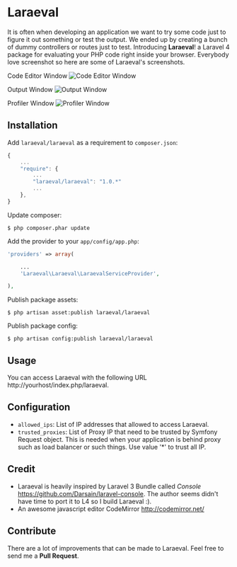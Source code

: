 # Laraeval #

It is often when developing an application we want to try some code 
just to figure it out something or test the output. We ended up by creating a bunch
of dummy controllers or routes just to test. Introducing **Laraeval**! a Laravel 4 package 
for evaluating your PHP code right inside your browser. Everybody love screenshot so 
here are some of Laraeval's screenshots.

Code Editor Window
![Code Editor Window](http://farm4.staticflickr.com/3757/9250820122_97e53cc739_b.jpg)

Output Window
![Output Window](http://farm8.staticflickr.com/7284/9248039007_2b66f4144e_b.jpg)

Profiler Window
![Profiler Window](http://farm3.staticflickr.com/2821/9250819862_c61d60950f_b.jpg)

## Installation ##

Add `laraeval/laraeval` as a requirement to `composer.json`:

```javascript
{
    ...
    "require": {
        ...
        "laraeval/laraeval": "1.0.*"
        ...
    },
}
```

Update composer:
```
$ php composer.phar update
```

Add the provider to your `app/config/app.php`:
```php
'providers' => array(

    ...
    'Laraeval\Laraeval\LaraevalServiceProvider',

),
```

Publish package assets:
```
$ php artisan asset:publish laraeval/laraeval
```

Publish package config:
```
$ php artisan config:publish laraeval/laraeval
```

## Usage ##

You can access Laraeval with the following URL http://yourhost/index.php/laraeval.

## Configuration ##

 * `allowed_ips`: List of IP addresses that allowed to access Laraeval.
 * `trusted_proxies`: List of Proxy IP that need to be trusted by Symfony Request object. This is needed when your application is behind proxy such as load balancer or such things. Use value '*' to trust all IP.

## Credit ##

* Laraeval is heavily inspired by Laravel 3 Bundle called *Console* https://github.com/Darsain/laravel-console. The author seems didn't have time to port it to L4 so I build Laraeval :).
* An awesome javascript editor CodeMirror http://codemirror.net/

## Contribute ##

There are a lot of improvements that can be made to Laraeval. Feel free to send me a **Pull Request**.
